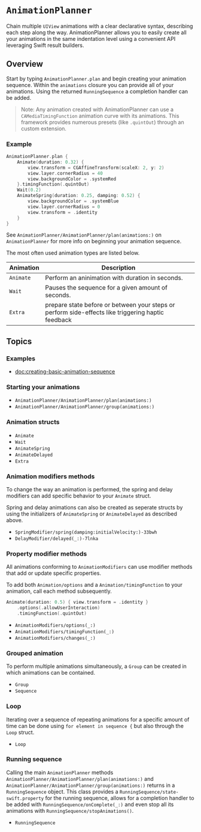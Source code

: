 # ``AnimationPlanner``

Chain multiple `UIView` animations with a clear declarative syntax, describing each step along the way. AnimationPlanner allows you to easily create all your animations in the same indentation level using a convenient API leveraging Swift result builders.

## Overview

Start by typing `AnimationPlanner.plan` and begin creating your animation sequence. Within the `animations` closure you can provide all of your animations. Using the returned ``RunningSequence`` a completion handler can be added. 

> Note: Any animation created with AnimationPlanner can use a `CAMediaTimingFunction` animation curve with its animations. This framework provides numerous presets (like `.quintOut`) through an custom extension.

### Example

```swift
AnimationPlanner.plan {
    Animate(duration: 0.32) {
        view.transform = CGAffineTransform(scaleX: 2, y: 2)
        view.layer.cornerRadius = 40
        view.backgroundColor = .systemRed
    }.timingFunction(.quintOut)
    Wait(0.2)
    AnimateSpring(duration: 0.25, damping: 0.52) {
        view.backgroundColor = .systemBlue
        view.layer.cornerRadius = 0
        view.transform = .identity
    }
}
```

See ``AnimationPlanner/AnimationPlanner/plan(animations:)`` on ``AnimationPlanner`` for more info on beginning your animation sequence.

The most often used animation types are listed below.

| Animation   | Description                                                                                         |
| ----------- | --------------------------------------------------------------------------------------------------- |
| ``Animate`` | Perform an aninimation with duration in seconds.                                                    |
| ``Wait``    | Pauses the sequence for a given amount of seconds.                                                  |
| ``Extra``   | prepare state before or between your steps or perform side-effects like triggering haptic feedback  |

## Topics

### Examples

- <doc:creating-basic-animation-sequence>

### Starting your animations

- ``AnimationPlanner/AnimationPlanner/plan(animations:)``
- ``AnimationPlanner/AnimationPlanner/group(animations:)``

### Animation structs

- ``Animate``
- ``Wait``
- ``AnimateSpring``
- ``AnimateDelayed``
- ``Extra``

### Animation modifiers methods

To change the way an animation is performed, the spring and delay modifiers can add specific behavior to your ``Animate`` struct.

Spring and delay animations can also be created as seperate structs by using the initializers of ``AnimateSpring`` or ``AnimateDelayed``
as described above.

- ``SpringModifier/spring(damping:initialVelocity:)-33bwh``
- ``DelayModifier/delayed(_:)-7lnka``

### Property modifier methods

All animations conforming to ``AnimationModifiers`` can use modifier methods that add or update specific properties.

To add both ``Animation/options`` and a ``Animation/timingFunction`` to your animation, call each method subsequently. 
```swift
Animate(duration: 0.5) { view.transform = .identity }
    .options(.allowUserInteraction)
    .timingFunction(.quintOut)
```

- ``AnimationModifiers/options(_:)``
- ``AnimationModifiers/timingFunction(_:)``
- ``AnimationModifiers/changes(_:)``

### Grouped animation

To perform multiple animations simultaneously, a `Group` can be created in which animations can be contained.

- ``Group``
- ``Sequence``

### Loop

Iterating over a sequence of repeating animations for a specific amount of time can be done using `for element in sequence {` but also through
the ``Loop`` struct.

- ``Loop``

### Running sequence

Calling the main `AnimationPlanner` methods ``AnimationPlanner/AnimationPlanner/plan(animations:)`` and ``AnimationPlanner/AnimationPlanner/group(animations:)`` returns in a ``RunningSequence`` object. This class provides a ``RunningSequence/state-swift.property`` for the running sequence, allows for a completion handler to be added with ``RunningSequence/onComplete(_:)`` and even stop all its animations with ``RunningSequence/stopAnimations()``.

- ``RunningSequence``

